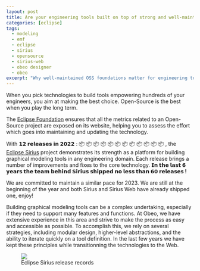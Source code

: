 ```yaml
---
layout: post
title: Are your engineering tools built on top of strong and well-maintained technologies?
categories: [eclipse]
tags:
  - modeling
  - emf
  - eclipse
  - sirius
  - opensource
  - sirius-web
  - obeo designer
  - obeo
excerpt: "Why well‑maintained OSS foundations matter for engineering tools—Sirius’ 12 releases in 2022 show reliability for teams betting long‑term, today."
---
```


When you pick technologies to build tools empowering hundreds of your engineers, you aim at making the best choice. Open-Source is the best when you play the long term.



The [Eclipse Foundation](https://www.eclipse.dev/) ensures that all the metrics related to an Open-Source project are exposed on its 
website, helping you to assess the effort which goes into maintaining and updating the technology.



With **𝟭𝟮 𝗿𝗲𝗹𝗲𝗮𝘀𝗲𝘀 𝗶𝗻 𝟮𝟬𝟮𝟮** : 📦 📦 📦 📦 📦 📦 📦 📦 📦 📦 📦 📦 , the [Eclipse Sirius](https://www.eclipse.dev/sirius/) project demonstrates its strength as a platform for building graphical modeling tools in any engineering domain. Each release brings a number of improvements and fixes to the core technology. **𝗜𝗻 𝘁𝗵𝗲 𝗹𝗮𝘀𝘁 𝟲 𝘆𝗲𝗮𝗿𝘀 𝘁𝗵𝗲 𝘁𝗲𝗮𝗺 𝗯𝗲𝗵𝗶𝗻𝗱 𝗦𝗶𝗿𝗶𝘂𝘀 𝘀𝗵𝗶𝗽𝗽𝗲𝗱 𝗻𝗼 𝗹𝗲𝘀𝘀 𝘁𝗵𝗮𝗻 𝟲𝟬 𝗿𝗲𝗹𝗲𝗮𝘀𝗲𝘀 !**



We are committed to maintain a similar pace for 2023. We are still at the beginning of the year and both Sirius and Sirius Web have already shipped one, enjoy!



Building graphical modeling tools can be a complex undertaking, especially if they need to support many features and functions. At Obeo, we have extensive experience in this area and strive to make the process as easy and accessible as possible. To accomplish this, we rely on several strategies, including modular design, higher-level abstractions, and the ability to iterate quickly on a tool definition. In the last few years we have kept these principles while transitionning the technologies to the Web.


<figure>
    <a href="https://projects.eclipse.org/projects/modeling.sirius/releases/"><img src="{{ site.url }}/images/blog/2023/Sirius-2022-releases-hd.png"></a>
    <figcaption>Eclipse Sirius release records</figcaption>
</figure>


